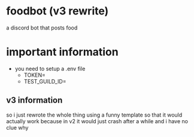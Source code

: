 # foodbot (v3 rewrite)
a discord bot that posts food
# important information
- you need to setup a .env file
  - TOKEN=
  - TEST_GUILD_ID=
## v3 information
so i just rewrote the whole thing using a funny template so that it would actually work because in v2 it would just crash after a while and i have no clue why
